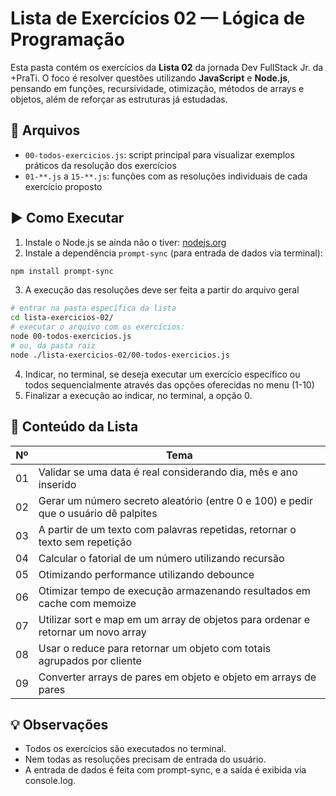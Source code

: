 # Lista de Exercícios 02 — Lógica de Programação

Esta pasta contém os exercícios da **Lista 02** da jornada Dev FullStack Jr. da +PraTi.
O foco é resolver questões utilizando **JavaScript** e **Node.js**, pensando em funções, recursividade, otimização, métodos de arrays e objetos, além de reforçar as estruturas já estudadas.

## 📂 Arquivos
- `00-todos-exercicios.js`: script principal para visualizar exemplos práticos da resolução dos exercícios
- `01-**.js` a `15-**.js`: funções com as resoluções individuais de cada exercício proposto

## ▶️ Como Executar
1. Instale o Node.js se ainda não o tiver: [nodejs.org](https://nodejs.org/)
2. Instale a dependência `prompt-sync` (para entrada de dados via terminal):

```bash
npm install prompt-sync
```
3. A execução das resoluções deve ser feita a partir do arquivo geral
```bash
# entrar na pasta específica da lista
cd lista-exercicios-02/
# executar o arquivo com os exercícios:
node 00-todos-exercicios.js
# ou, da pasta raiz
node ./lista-exercicios-02/00-todos-exercicios.js
```
4. Indicar, no terminal, se deseja executar um exercício específico ou todos sequencialmente através das opções oferecidas no menu (1-10)
5. Finalizar a execução ao indicar, no terminal, a opção 0.

## 📌 Conteúdo da Lista
| Nº | Tema                                                                                |
| -- | ----------------------------------------------------------------------------------- |
| 01 | Validar se uma data é real considerando dia, mês e ano inserido                     |
| 02 | Gerar um número secreto aleatório (entre 0 e 100) e pedir que o usuário dê palpites |
| 03 | A partir de um texto com palavras repetidas, retornar o texto sem repetição         |
| 04 | Calcular o fatorial de um número utilizando recursão                                |
| 05 | Otimizando performance utilizando debounce                                          |
| 06 | Otimizar tempo de execução armazenando resultados em cache com memoize              |
| 07 | Utilizar sort e map em um array de objetos para ordenar e retornar um novo array    |
| 08 | Usar o reduce para retornar um objeto com totais agrupados por cliente              |
| 09 | Converter arrays de pares em objeto e objeto em arrays de pares                     |


## 💡 Observações
- Todos os exercícios são executados no terminal.
- Nem todas as resoluções precisam de entrada do usuário.
- A entrada de dados é feita com prompt-sync, e a saída é exibida via console.log.